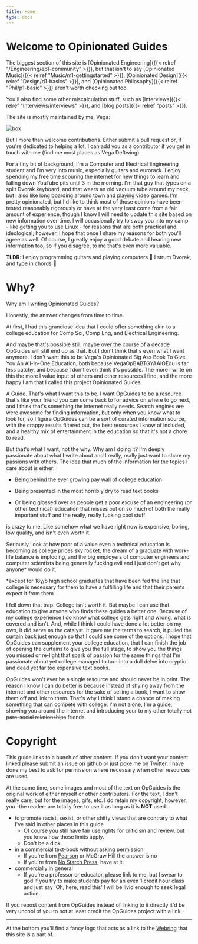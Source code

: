 ```yaml
---
title: Home
type: docs
---
```

 
# Welcome to Opinionated Guides

The biggest section of this site is [Opinionated Engineering]({{< relref "/Engineering/ep1-community" >}}),
but that isn't to say [Opinionated Music]({{< relref "Music/m1-gettingstarted" >}}), [Opinionated Design]({{< relref "Design/d1-basics" >}}), and [Opinionated Philosophy]({{< relref "Phil/p1-basic" >}}) aren't worth checking out too.

You'll also find some other miscalculation stuff, such as [Interviews]({{< relref "Interviews/interviews" >}}), and [blog posts]({{< relref "posts" >}}).

The site is mostly maintained by me, Vega:

![box](/box.png)

But I more than welcome contributions. Either submit a pull request or, if you're dedicated to helping a lot, I can add you as a contributor if you get in touch with me (find me most places as Vega Deftwing).

For a tiny bit of background, I'm a Computer and Electrical Engineering student and I'm very into music, especially guitars and eurorack. I enjoy spending my free time scouring the internet for new things to learn and falling down YouTube pits until 3 in the morning. I'm that guy that types on a split Dvorak keyboard, and that wears an old vacuum tube around my neck, but I also like long boarding around town and playing video games. I'm pretty opinionated, but I'd like to think most of those opinions have been tested reasonably rigorously or have at the very least come from a fair amount of experience, though I know I will need to update this site based on new information over time. I will occasionally try to sway you into my camp - like getting you to use Linux - for reasons that are both practical and ideological; however, I hope that once I share my reasons for both you'll agree as well. Of course, I greatly enjoy a good debate and hearing new information too, so if you disagree, to me that's even more valuable.

**TLDR**: I enjoy programming guitars and playing computers 💾 I strum Dvorak, and type in chords 🤘

# Why?

Why am I writing Opinionated Guides?

Honestly, the answer changes from time to time.

At first, I had this grandiose idea that I could offer something akin to a college education for Comp Sci, Comp Eng, and Electrical Engineering.

And maybe that's possible still, maybe over the course of a decade OpGuides will still end up as that. But I don't think that's even what I want anymore. I don't want this to be Vega's Opinionated Big Ass Book To Give You An All-In-One Education, both because VegaOpBABTGYAAIOEdu is far less catchy, and because I don't even think it's possible. The more I write on this the more I value input of others and other resources I find, and the more happy I am that I called this project Opinionated Guides.

A Guide. That's what I want this to be. I want OpGuides to be a resource that's like your friend you can come back to for advice on where to go next, and I think that's something the internet really needs. Search engines ~~are~~ were awesome for finding information, but only when you know what to look for, so I figure OpGuides can be a sort of curated information source, with the crappy results filtered out, the best resources I know of included, and a healthy mix of entertainment in the education so that it's not a chore to read.

But that's what I want, not the why. Why am I doing it? I'm deeply passionate about what I write about and I really, really just want to share my passions with others. The idea that much of the information for the topics I care about is either:

* Being behind the ever growing pay wall of college education

* Being presented in the most horribly dry to read text books

* Or being glossed over as people get a poor excuse of an engineering (or other technical) education that misses out on so much of both the really important stuff and the really, really fucking cool stuff 

is crazy to me. Like somehow what we have right now is expensive, boring, low quality, and isn't even worth it.

Seriously, look at how poor of a value even a technical education is becoming as college prices sky rocket, the dream of a graduate with work-life balance is imploding, and the big employers of computer engineers and computer scientists being generally fucking evil and I just don't get why anyone* would do it.

*except for 18y/o high school graduates that have been fed the line that college is necessary for them to have a fulfilling life and that their parents expect it from them

I fell down that trap. College isn't worth it. But maybe I can use that education to give anyone who finds these guides a better one. Because of my college experience I do know what college gets right and wrong, what is covered and isn't. And, while I think I could have done a lot better on my own, it did serve as the catalyst. It gave me the terms to search, it pulled the curtain back just enough so that I could see some of the options. I hope that OpGuides can supplement your college education, that I can finish the job of opening the curtains to give you the full stage, to show you the things you missed or re-light that spark of passion for the same things that I'm passionate about yet college managed to turn into a dull delve into cryptic and dead yet far too expensive text books.

OpGuides won't ever be a single resource and should never be in print. The reason I know I can do better is because instead of shying away from the internet and other resources for the sake of selling a book, I want to show them off and link to them. That's why I think I stand a chance of making something that can compete with college: I'm not alone, I'm a guide, showing you around the internet and introducing your to my other ~~totally not para-social relationships~~ friends.

# Copyright

This guide links to a bunch of other content. If you don't want your content linked please submit an issue on github or just poke me on Twitter. I have done my best to ask for permission where necessary when other resources are used.

At the same time, some images and most of the text on OpGuides is the original work of either myself or other contributors. For the text, I don't really care, but for the images, gifs, etc. I do retain my copyright; however, you -the reader- are totally free to use it as long as it is **NOT** used...

* to promote racist, sexist, or other shitty views that are contrary to what I've said in other places in this guide
  * Of course you still have fair use rights for criticism and review, but you know how those limits apply.
  * Don't be a dick.
* in a commercial text-book without asking permission
  * If you're from [Pearson](https://twitter.com/Vega_DW/status/1165017179865133059) or McGraw Hill the answer is no
  * If you're from [No Starch Press](https://nostarch.com), have at it.
* commercially in general
  * If you're a professor or educator, please link to me, but I swear to god if you try to make students pay for an even 1 credit hour class and just say 'Oh, here, read this' I will be livid enough to seek legal action.

If you repost content from OpGuides instead of linking to it directly it'd be very uncool of you to not at least credit the OpGuides project with a link.

---

At the bottom you'll find a fancy logo that acts as a link to the [Webring](https://en.wikipedia.org/wiki/Webring) that this site is a part of.
